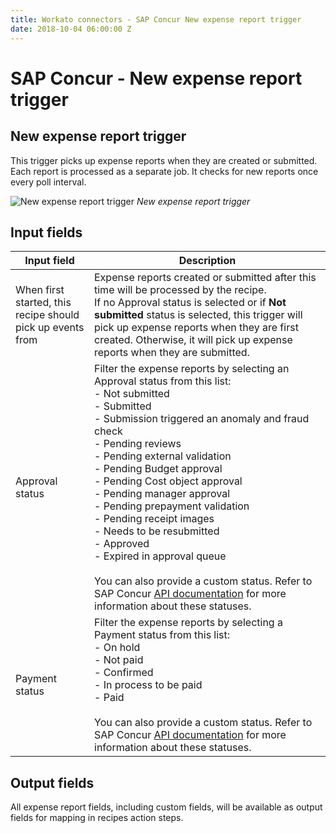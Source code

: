 ```yaml
---
title: Workato connectors - SAP Concur New expense report trigger
date: 2018-10-04 06:00:00 Z
---
```


# SAP Concur - New expense report trigger

## New expense report trigger
This trigger picks up expense reports when they are created or submitted. Each report is processed as a separate job. It checks for new reports once every poll interval.

![New expense report trigger](~@img/concur/new-expense-report-trigger.png)
*New expense report trigger*

## Input fields
<table class="unchanged rich-diff-level-one">
  <thead>
    <tr>
        <th width='25%'>Input field</th>
        <th>Description</th>
    </tr>
  </thead>
  <tbody>
    <tr>
      <td>When first started, this recipe should pick up events from</td>
      <td>
        Expense reports created or submitted after this time will be processed by the recipe.<br>
        If no Approval status is selected or if <b>Not submitted</b> status is selected, this trigger will pick up expense reports when they are first created. Otherwise, it will pick up expense reports when they are submitted.
      </td>
    </tr>
    <tr>
      <td>Approval status</td>
      <td>
        Filter the expense reports by selecting an Approval status from this list:<br>
        - Not submitted<br>
        - Submitted<br>
        - Submission triggered an anomaly and fraud check<br>
        - Pending reviews<br>
        - Pending external validation<br>
        - Pending Budget approval<br>
        - Pending Cost object approval<br>
        - Pending manager approval<br>
        - Pending prepayment validation<br>
        - Pending receipt images<br>
        - Needs to be resubmitted<br>
        - Approved<br>
        - Expired in approval queue<br><br>
        You can also provide a custom status. Refer to SAP Concur <a href="https://developer.concur.com/api-reference/expense/expense-report/v3.reports.html">API documentation</a> for more information about these statuses.
      </td>
    </tr>
    <tr>
      <td>Payment status</td>
      <td>
        Filter the expense reports by selecting a Payment status from this list:<br>
        - On hold<br>
        - Not paid<br>
        - Confirmed<br>
        - In process to be paid<br>
        - Paid<br><br>
        You can also provide a custom status. Refer to SAP Concur <a href="https://developer.concur.com/api-reference/expense/expense-report/v3.reports.html">API documentation</a> for more information about these statuses.
      </td>
    </tr>
  </tbody>
</table>

## Output fields
All expense report fields, including custom fields, will be available as output fields for mapping in recipes action steps.
